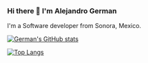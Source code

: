 ### Hi there 👋 I'm Alejandro German

I'm a Software developer from Sonora, Mexico.

[![German's GitHub stats](https://github-readme-stats.vercel.app/api?username=GermanDevF&hide=issues,stars&show_icons=true&theme=tokyonight)](https://github.com/GermanDevF)

[![Top Langs](https://github-readme-stats.vercel.app/api/top-langs/?username=GermanDevF&layout=compact&theme=tokyonight)](https://github.com/GermanDevF)
